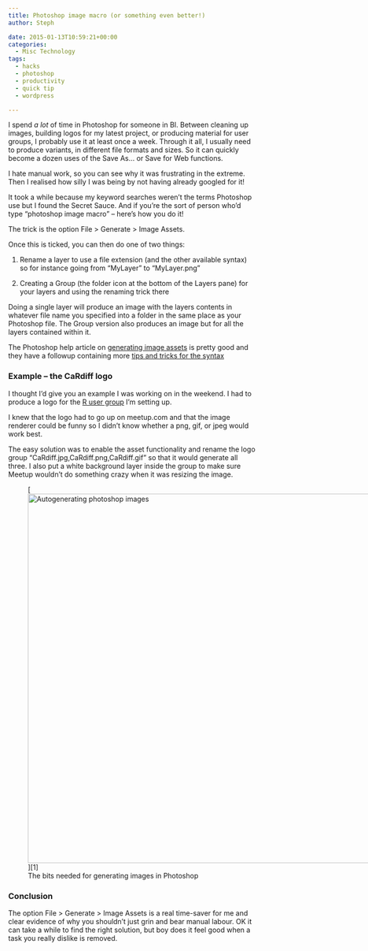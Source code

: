 ```yaml
---
title: Photoshop image macro (or something even better!)
author: Steph

date: 2015-01-13T10:59:21+00:00
categories:
  - Misc Technology
tags:
  - hacks
  - photoshop
  - productivity
  - quick tip
  - wordpress

---
```

I spend _a lot_ of time in Photoshop for someone in BI. Between cleaning up images, building logos for my latest project, or producing material for user groups, I probably use it at least once a week. Through it all, I usually need to produce variants, in different file formats and sizes. So it can quickly become a dozen uses of the Save As&#8230; or Save for Web functions.

I hate manual work, so you can see why it was frustrating in the extreme. Then I realised how silly I was being by not having already googled for it!

It took a while because my keyword searches weren&#8217;t the terms Photoshop use but I found the Secret Sauce. And if you&#8217;re the sort of person who&#8217;d type &#8220;photoshop image macro&#8221; &#8211; here&#8217;s how you do it!
  
<!--more-->

The trick is the option File > Generate > Image Assets.

Once this is ticked, you can then do one of two things:
    
1. Rename a layer to use a file extension (and the other available syntax) so for instance going from &#8220;MyLayer&#8221; to &#8220;MyLayer.png&#8221;
    
2. Creating a Group (the folder icon at the bottom of the Layers pane) for your layers and using the renaming trick there

Doing a single layer will produce an image with the layers contents in whatever file name you specified into a folder in the same place as your Photoshop file. The Group version also produces an image but for all the layers contained within it.

The Photoshop help article on <a href="http://helpx.adobe.com/photoshop/using/generate-assets-layers.html" title="Generate image assets from layers" target="_blank">generating image assets</a> is pretty good and they have a followup containing more <a href="http://blogs.adobe.com/samartha/2013/09/a-closer-look-at-the-photoshop-generator-syntax.html" title="A closer look at the Photoshop Generator syntax" target="_blank">tips and tricks for the syntax</a>

### Example &#8211; the CaRdiff logo

I thought I&#8217;d give you an example I was working on in the weekend. I had to produce a logo for the <a href="http://www.meetup.com/Cardiff-R-User-Group/" title="Cardiff R User Group" target="_blank">R user group</a> I&#8217;m setting up.

I knew that the logo had to go up on meetup.com and that the image renderer could be funny so I didn&#8217;t know whether a png, gif, or jpeg would work best.

The easy solution was to enable the asset functionality and rename the logo group &#8220;CaRdiff.jpg,CaRdiff.png,CaRdiff.gif&#8221; so that it would generate all three. I also put a white background layer inside the group to make sure Meetup wouldn&#8217;t do something crazy when it was resizing the image.
  
<figure id="attachment_60051" style="width: 851px" class="wp-caption alignnone">[<img src="../img/autogenerating-photoshop-images_vvpl65_m1znjg.png" alt="Autogenerating photoshop images" width="851" height="750" class="size-full wp-image-60051" />][1]<figcaption class="wp-caption-text">The bits needed for generating images in Photoshop</figcaption></figure>

### Conclusion

The option File > Generate > Image Assets is a real time-saver for me and clear evidence of why you shouldn&#8217;t just grin and bear manual labour. OK it can take a while to find the right solution, but boy does it feel good when a task you really dislike is removed.

 [1]: ../img/autogenerating-photoshop-images_vvpl65_m1znjg.png